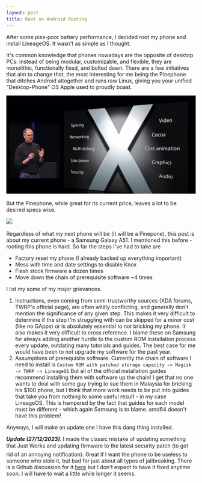 ```yaml
---
layout: post
title: Rant on Android Rooting
---
```


After some piss-poor battery performance, I decided root my phone and install LineageOS. It wasn't as simple as I thought.

It's common knowledge that phones nowadays are the opposite of desktop PCs: instead of being modular, customizable, and flexible, they are monolithic, functionally fixed, and bolted down. There are a few initiatives that aim to change that, the most interesting for me being the Pinephone that ditches Android altogether and runs raw Linux, giving you your unified "Desktop-Phone" OS Apple used to proudly boast.

![](/assets/images/lineageos/apple.png)

But the Pinephone, while great for its current price, leaves a lot to be desired specs wise.

![](/assets/images/lineageos/pinephone.gif)

Regardless of what my next phone will be (it will be a Pinepone), this post is about my current phone - a Samsung Galaxy A51. I mentioned this before - rooting this phone is hard. So far the steps I've had to take are 
- Factory reset my phone (I already backed up everything important)
- Mess with time and date settings to disable Knox
- Flash stock firmware a dozen times
- Move down the chain of prerequisite software ~4 times

I list my some of my major grievances. 

1. Instructions, even coming from semi-trustworthy sources (XDA forums, TWRP's official page), are often wildly conflicting, and generally don't mention the significance of any given step. This makes it very difficult to determine if the step I'm struggling with can be skipped for a minor cost (like no GApps) or is absolutely essential to not bricking my phone. It also makes it very difficult to cross reference. I blame these on Samsung for always adding another hurdle to the custom ROM installation process every update, outdating many tutorials and guides. The best case for me would have been to not upgrade my software for the past year.
2. Assumptions of prerequisite software. Currently the chain of software I need to install is ```Custom ROM with patched storage capacity -> Magisk -> TWRP -> LineageOS```
But all of the official installation guides recommend installing them with software up the chain! I get that no one wants to deal with some guy trying to sue them in Malaysia for bricking his $100 phone, but I think that more work needs to be put into guides that take you from nothing to some useful result - in my case LineageOS. This is hampered by the fact that guides for each model must be different - which again Samsung is to blame. amd64 doesn't have this problem!

Anyways, I will make an update one I have this dang thing installed.

***Update (27/12/2023)***: I made the classic mistake of updating something that Just Works&#0153; and updating firmware to the latest security patch (to get rid of an annoying notification). Great if I want the phone to be useless to someone who stole it, but bad for just about all types of jailbreaking. There is a Github discussion for it [here](https://github.com/topjohnwu/Magisk/pull/7181) but I don't expect to have it fixed anytime soon. I will have to wait a little while longer it seems.